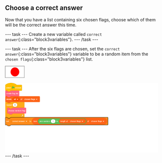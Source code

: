 ## Choose a correct answer

Now that you have a list containing six chosen flags, choose which of them will be the correct answer this time.

--- task ---
Create a new variable called `correct answer`{:class="block3variables"}.
--- /task ---

--- task ---
After the six flags are chosen, set the `correct answer`{:class="block3variables"} variable to be a random item from the `chosen flags`{:class="block3variables"} list.

![Flag sprite](images/flag-sprite.png)

![blocks_1545309599_0609448](images/blocks_1545309599_0609448.png)
--- /task ---
